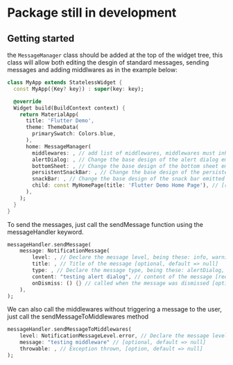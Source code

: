 # Package still in development


## Getting started
the `MessageManager` class should be added at the top of the widget tree, this class will allow both editing the desgin of standard messages, sending messages and adding middlwares as in the example below:

```dart
class MyApp extends StatelessWidget {
  const MyApp({Key? key}) : super(key: key);

  @override
  Widget build(BuildContext context) {
    return MaterialApp(
      title: 'Flutter Demo',
      theme: ThemeData(
        primarySwatch: Colors.blue,
      ),
      home: MessageManager(
        middlewares: , // add list of middlewares, middlewares must inherit from base class: MessageHandlerMiddleware. called before messages are shown [optional, default => null]
        alertDialog: , // Change the base design of the alert dialog emitted by the message handler [optional, default => null]
        bottomSheet: , // Change the base design of the bottom sheet emitted by the message handler [optional, default => null]
        persistentSnackBar: , // Change the base design of the persistent snack bar emitted by the message handler [optional, default => null]
        snackBar: , // Change the base design of the snack bar emitted by the message handler [optional, default => null]
        child: const MyHomePage(title: 'Flutter Demo Home Page'), // [required]
      ),
    );
  }
}
```
To send the messages, just call the sendMessage function using the messageHandler keyword.

```dart
messageHandler.sendMessage(
    message: NotificationMessage(
        level: , // Declare the message level, being these: info, warning, error. Must be accessed by the NotificationMessageLevel enum [optional, default => error]
        title: , // Title of the message [optional, default => null]
        type: , // Declare the message type, being these: alertDialog, snackBar, bottomSheet,persistentSnackBar. Must be accessed by the NotificationMessageType enum [optional, default => null]
        content: "testing alert dialog", // content of the message [required]
        onDismiss: () {} // called when the message was dismissed [optional, default => null]
    ),
);
```
We can also call the middlewares without triggering a message to the user, just call the sendMessageToMiddlewares method

```dart
messageHandler.sendMessageToMiddlewares(
    level: NotificationMessageLevel.error, // Declare the message level, being these: info, warning, error. Must be accessed by the NotificationMessageLevel enum [required]
    message: "testing middleware" // [optional, default => null]
    throwable: , // Exception thrown, [option, default => null] 
);
```